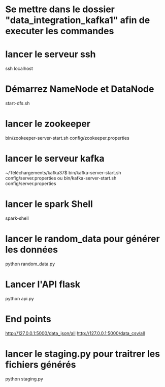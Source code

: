 # Se mettre dans le dossier "data_integration_kafka1" afin de executer les commandes

# lancer le serveur ssh
ssh localhost

# Démarrez NameNode et DataNode
start-dfs.sh

# lancer le zookeeper
bin/zookeeper-server-start.sh config/zookeeper.properties

# lancer le serveur kafka
~/Téléchargements/kafka37$ bin/kafka-server-start.sh config/server.properties 
                    ou
bin/kafka-server-start.sh config/server.properties

# lancer le spark Shell 
spark-shell


# lancer le random_data pour générer les données
python random_data.py

# Lancer l'API flask 
python api.py

# End points
http://127.0.0.1:5000/data_json/all
http://127.0.0.1:5000/data_csv/all


# lancer le staging.py pour traitrer les fichiers générés
python staging.py